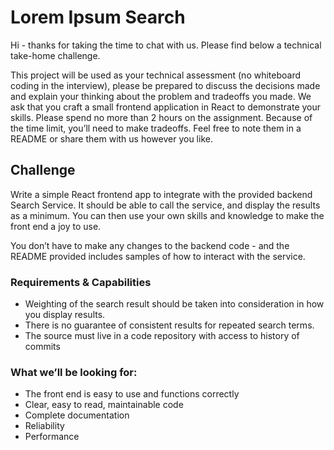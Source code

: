 # Lorem Ipsum Search

Hi - thanks for taking the time to chat with us. Please find below a technical take-home challenge.

This project will be used as your technical assessment (no whiteboard coding in the interview), please be prepared to
discuss the decisions made and explain your thinking about the problem and tradeoffs you made. We ask that you craft a
small frontend application in React to demonstrate your skills. Please spend no more than 2 hours on the assignment.
Because of the time limit, you’ll need to make tradeoffs. Feel free to note them in a README or share them with us
however you like.

## Challenge

Write a simple React frontend app to integrate with the provided backend Search Service. It should be able to call the
service, and display the results as a minimum. You can then use your own skills and knowledge to make the front end a
joy to use.

You don’t have to make any changes to the backend code - and the README provided includes samples of how to interact
with the service.

### Requirements & Capabilities

- Weighting of the search result should be taken into consideration in how you display results.
- There is no guarantee of consistent results for repeated search terms.
- The source must live in a code repository with access to history of commits

### What we’ll be looking for:

- The front end is easy to use and functions correctly
- Clear, easy to read, maintainable code
- Complete documentation
- Reliability
- Performance

